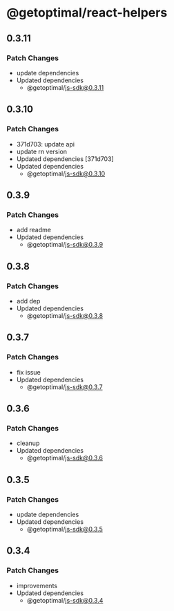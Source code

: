 # @getoptimal/react-helpers

## 0.3.11

### Patch Changes

- update dependencies
- Updated dependencies
  - @getoptimal/js-sdk@0.3.11

## 0.3.10

### Patch Changes

- 371d703: update api
- update rn version
- Updated dependencies [371d703]
- Updated dependencies
  - @getoptimal/js-sdk@0.3.10

## 0.3.9

### Patch Changes

- add readme
- Updated dependencies
  - @getoptimal/js-sdk@0.3.9

## 0.3.8

### Patch Changes

- add dep
- Updated dependencies
  - @getoptimal/js-sdk@0.3.8

## 0.3.7

### Patch Changes

- fix issue
- Updated dependencies
  - @getoptimal/js-sdk@0.3.7

## 0.3.6

### Patch Changes

- cleanup
- Updated dependencies
  - @getoptimal/js-sdk@0.3.6

## 0.3.5

### Patch Changes

- update dependencies
- Updated dependencies
  - @getoptimal/js-sdk@0.3.5

## 0.3.4

### Patch Changes

- improvements
- Updated dependencies
  - @getoptimal/js-sdk@0.3.4
